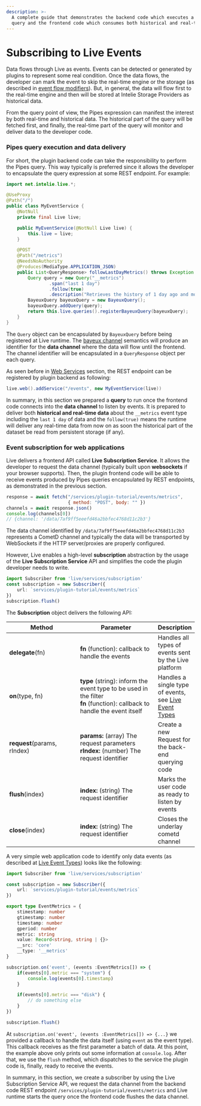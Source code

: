 ```yaml
---
description: >-
  A complete guide that demonstrates the backend code which executes a Pipes
  query and the frontend code which consumes both historical and real-time data.
---
```


# Subscribing to Live Events

Data flows through Live as events. Events can be detected or generated by plugins to represent some real condition. Once the data flows, the developer can mark the event to skip the real-time engine or the storage (as described in [event flow modifiers](../pipes-queries/event-flow-modifiers.md)). But, in general, the data will flow first to the real-time engine and then will be stored at Intelie Storage Providers as historical data.

From the query point of view, the Pipes expression can manifest the interest by both real-time and historical data. The historical part of the query will be fetched first, and finally, the real-time part of the query will monitor and deliver data to the developer code.

### Pipes query execution and data delivery

For short, the plugin backend code can take the responsibility to perform the Pipes query. This way typically is preferred since it allows the developer to encapsulate the query expression at some REST endpoint. For example:

```java
import net.intelie.live.*;

@UseProxy
@Path("/")
public class MyEventService {
    @NotNull
    private final Live live;

    public MyEventService(@NotNull Live live) {
        this.live = live;
    }

    @POST
    @Path("/metrics")
    @NeedsNoAuthority
    @Produces(MediaType.APPLICATION_JSON)
    public List<QueryResponse> followLastDayMetrics() throws Exception {
        Query query = new Query("__metrics")
                .span("last 1 day")
                .follow(true)
                .description("Retrieves the history of 1 day ago and monitors system metrics in real time");
        BayeuxQuery bayeuxQuery = new BayeuxQuery();
        bayeuxQuery.addQuery(query);
        return this.live.queries().registerBayeuxQuery(bayeuxQuery);
    }
}
```

The `Query` object can be encapsulated by `BayeuxQuery` before being registered at Live runtime. The [bayeux channel](https://docs.cometd.org/current3/reference/#\_bayeux) semantics will produce an identifier for the **data channel** where the data will flow until the frontend. The channel identifier will be encapsulated in a `QueryResponse` object per each query.

As seen before in [Web Services](backend-api/web-services.md) section, the REST endpoint can be registered by plugin backend as following:

```java
live.web().addService("/events", new MyEventService(live))
```

In summary, in this section we prepared a **query** to run once the frontend code connects into the **data channel** to listen by events. It is prepared to deliver both **historical and real-time data** about the `__metrics` event type including the `last 1 day` of data and the `follow(true)` means the runtime will deliver any real-time data from now on as soon the historical part of the dataset be read from persistent storage (if any).

### Event subscription for web applications <a href="#user-content-event-subscription-for-web-applications" id="user-content-event-subscription-for-web-applications"></a>

Live delivers a frontend API called **Live Subscription Service**. It allows the developer to request the data channel (typically built upon **websockets** if your browser supports). Then, the plugin frontend code will be able to receive events produced by Pipes queries encapsulated by REST endpoints, as demonstrated in the previous section.

```javascript
response = await fetch("/services/plugin-tutorial/events/metrics", 
                       { method: "POST", body: "" })
channels = await response.json()
console.log(channels[0])
// {channel: '/data/7af9ff5eeefd46a2bbfec4768d11c2b3'}
```

The data channel identified by `/data/7af9ff5eeefd46a2bbfec4768d11c2b3` represents a CometD channel and typically the data will be transported by WebSockets if the HTTP server/proxies are properly configured.

However, Live enables a high-level **subscription** abstraction by the usage of the **Live Subscription Service** API and simplifies the code the plugin developer needs to write.

```typescript
import Subscriber from 'live/services/subscription'
const subscription = new Subscriber({
    url: `services/plugin-tutorial/events/metrics`
})
subscription.flush()
```

The **Subscription** object delivers the following API:

<table><thead><tr><th width="197.21971252566738">Method</th><th width="246.52491893729086">Parameter</th><th>Description</th></tr></thead><tbody><tr><td><strong>delegate</strong>(fn)</td><td><strong>fn</strong> (function): callback to handle the events</td><td>Handles all types of events sent by the Live platform</td></tr><tr><td><strong>on</strong>(type, fn)</td><td><strong>type</strong> (string): inform the event type to be used in the filter<br><strong>fn</strong> (function): callback to handle the event itself</td><td>Handles a single type of events, see <a href="web-application/dashboard-and-widgets/live-event-types.md">Live Event Types</a></td></tr><tr><td><strong>request</strong>(params, rIndex)</td><td><strong>params:</strong> (array) The request parameters<br><strong>rIndex:</strong> (number) The request identifier</td><td>Create a new Request for the back-end querying code</td></tr><tr><td><strong>flush</strong>(index)</td><td><strong>index:</strong> (string) The request identifier</td><td>Marks the user code as ready to listen by events</td></tr><tr><td><strong>close</strong>(index)</td><td><strong>index:</strong> (string) The request identifier</td><td>Closes the underlay cometd channel</td></tr></tbody></table>

A very simple web application code to identify only data events (as described at [Live Event Types](https://platform.intelie.com/developers/web-application/dashboard-and-widgets/live-event-types)) looks like the following:

```typescript
import Subscriber from 'live/services/subscription'

const subscription = new Subscriber({
    url: `services/plugin-tutorial/events/metrics`
})

export type EventMetrics = {
    stimestamp: number
    gtimestamp: number
    timestamp: number
    gperiod: number
    metric: string
    value: Record<string, string | {}>
    __src: 'core'
    __type: '__metrics'
}

subscription.on('event', (events :EventMetrics[]) => {   
    if(events[0].metric === "system") {
        console.log(events[0].timestamp) 
    } 

    if(events[0].metric === "disk") {
        // do something else
    } 
})

subscription.flush()
```

At `subscription.on('event', (events :EventMetrics[]) => {...}` we provided a callback to handle the data itself (using `event` as the event type). This callback receives as the first parameter a batch of data. At this point, the example above only prints out some information at `console.log`. After that, we use the `flush` method, which dispatches to the service the plugin code is, finally, ready to receive the events.

In summary, in this section, we create a subscriber by using the Live Subscription Service API, we request the data channel from the backend code REST endpoint `/services/plugin-tutorial/events/metrics` and Live runtime starts the query once the frontend code flushes the data channel.
